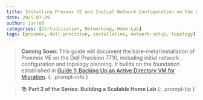 ```yaml
---
title: Installing Proxmox VE and Initial Network Configuration on the Dell Precision 7710
date: 2025-07-29
author: Jarrod
categories: [Virtualization, Networking, Home-Lab]
tags: [proxmox, dell-precision, installation, network-setup, topology]
---
```


> **Coming Soon:** This guide will document the bare-metal installation of Proxmox VE on the Dell Precision 7710, including initial network configuration and topology planning. It builds on the foundation established in [Guide 1: Backing Up an Active Directory VM for Migration](/posts/ad-migration-bkup).
{: .prompt-info }

> 📚 **Part 2 of the Series: Building a Scalable Home Lab**
{: .prompt-tip }
